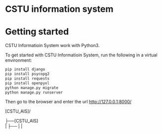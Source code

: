 
# CSTU information system
# Getting started
CSTU Informatioin System work with Python3.
  
To get started with CSTU Informatioin System, run the following in a virtual environment:

``` bash
pip install django
pip install psycopg2
pip install requests
pip install openpyxl
python manage.py migrate
python manage.py runserver
```
Then go to the browser and enter the url http://127.0.0.1:8000/

[CSTU_AIS]/


├──[CSTU_AIS]\
|  ├──
|
|
